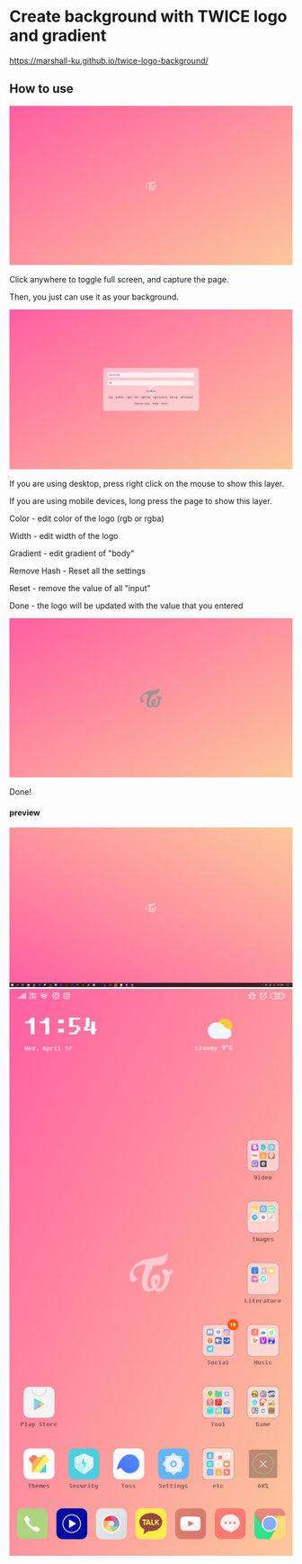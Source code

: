 # Create background with TWICE logo and gradient


https://marshall-ku.github.io/twice-logo-background/

## How to use

![thumb](1.png)

Click anywhere to toggle full screen, and capture the page.

Then, you just can use it as your background.


![thumb](2.png)

If you are using desktop, press right click on the mouse to show this layer.

If you are using mobile devices, long press the page to show this layer.


Color - edit color of the logo (rgb or rgba)

Width - edit width of the logo

Gradient - edit gradient of "body"

Remove Hash - Reset all the settings

Reset - remove the value of all "input"

Done - the logo will be updated with the value that you entered


![thumb](3.png)

Done!


#### preview

![thumb](4.png)
![thumb](5.png)
